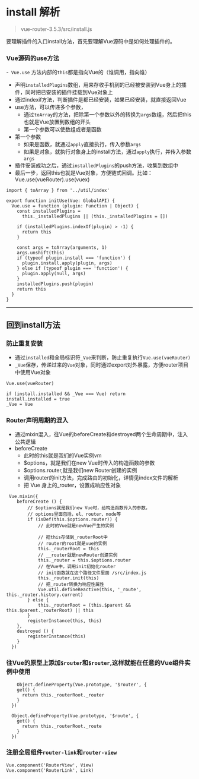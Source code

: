 # install 解析
> vue-router-3.5.3/src/install.js

要理解插件的入口install方法，首先要理解Vue源码中是如何处理插件的。

### Vue源码的use方法
-` Vue.use` 方法内部的`this`都是指向Vue的（谁调用，指向谁）
- 声明`installedPlugins`数组，用来存收手机到的已经被安装到Vue身上的插件，同时把已安装的插件挂载到Vue对象上
- 通过indexif方法，判断插件是都已经安装，如果已经安装，就直接返回Vue
- use方法，可以传递多个参数，
  - 通过`toArray`的方法，把除第一个参数以外的转换为`args`数组，然后把this也就是Vue放置到数组的开头
  - 第一个参数可以使数组或者是函数
- 第一个参数
  - 如果是函数，就通过`apply`直接执行，传入参数`args`
  - 如果是对象，就执行对象身上的install方法，通过`apply`执行，并传入参数`args`	
- 插件安装成功之后，通过`installedPlugins`的push方法，收集到数组中
- 最后一步，返回this也就是Vue对象，方便链式回调。比如：Vue.use(vueRouter).use(vuex)

```
import { toArray } from '../util/index'

export function initUse(Vue: GlobalAPI) {
  Vue.use = function (plugin: Function | Object) {
    const installedPlugins =
      this._installedPlugins || (this._installedPlugins = [])
			
    if (installedPlugins.indexOf(plugin) > -1) {
      return this
    }

    const args = toArray(arguments, 1)
    args.unshift(this)
    if (typeof plugin.install === 'function') {
      plugin.install.apply(plugin, args)
    } else if (typeof plugin === 'function') {
      plugin.apply(null, args)
    }
    installedPlugins.push(plugin)
    return this
  }
}
```
---
## 回到install方法

### 防止重复安装
  - 通过`installed`和全局标识符`_Vue`来判断，防止重复执行`Vue.use(vueRouter)`
  - `_Vue`保存，传递过来的`Vue`对象，同时通过export对外暴露，方便router项目中使用Vue对象
```
Vue.use(vueRouter)

if (install.installed && _Vue === Vue) return
install.installed = true
_Vue = Vue
```

### Router声明周期的混入
- 通过mixin混入，往Vue的beforeCreate和destroyed两个生命周期中，注入公共逻辑
- beforeCreate
  - 此时的this就是我们的Vue实例vm
  - $options，就是我们在new Vue时传入的构造函数的参数
  - $options.router,就是我们new Router创建的实例
  - 调用router的init方法，完成路由的初始化，详情见index文件的解析
  - 把 Vue 身上的_router，设置成响应性对象

```
 Vue.mixin({
	beforeCreate () {
		// $options就是我们new Vue时，给构造函数传入的参数。
		// options里面包括，el、router、mode等
		if (isDef(this.$options.router)) {
			// 此时的Vue就是newVue产生的实例

			// 把this存储到_routerRoot中
			// router的root就是vue的实例
			this._routerRoot = this
			// __router就是newRouter创建实例
			this._router = this.$options.router
			// 在Vue中，调用init初始化router
			// init函数就在这个路径文件里面 /src/index.js
			this._router.init(this)
			// 把_router转换为响应性属性
			Vue.util.defineReactive(this, '_route', this._router.history.current)
		} else {
			this._routerRoot = (this.$parent && this.$parent._routerRoot) || this
		}
		registerInstance(this, this)
	},
	destroyed () {
		registerInstance(this)
	}
  })
```

### 往Vue的原型上添加`$router`和`$router`,这样就能在任意的Vue组件实例中使用

```
	Object.defineProperty(Vue.prototype, '$router', {
    get() {
      return this._routerRoot._router
    }
  })

  Object.defineProperty(Vue.prototype, '$route', {
    get() {
      return this._routerRoot._route
    }
  })
```

### 注册全局组件`router-link`和`router-view`

```
Vue.component('RouterView', View)
Vue.component('RouterLink', Link)
```